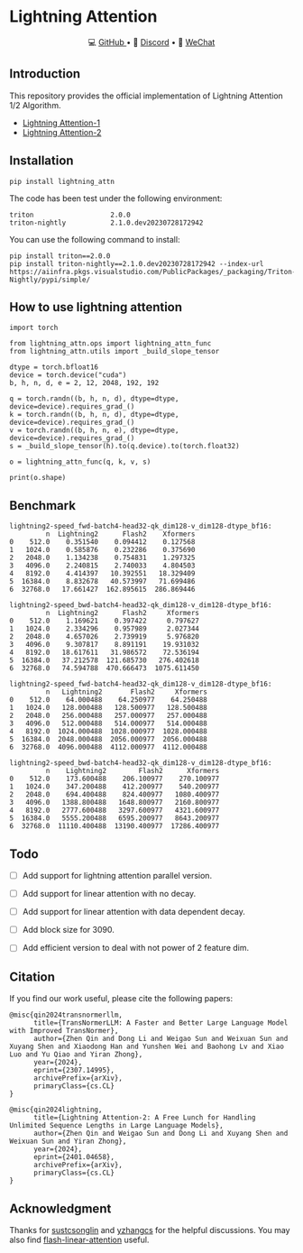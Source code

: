 # Lightning Attention

<p align="center">
💻 <a href="https://github.com/OpenNLPLab/lightning-attention" target="_blank">GitHub </a> •
💬 <a href="https://discord.gg/JEU3nTcWKC" target="_blank">Discord</a> •
💬 <a href="./images/contact_me_qr.png" target="_blank">WeChat</a>
</p>

## Introduction
This repository provides the official implementation of Lightning Attention 1/2 Algorithm.

- [Lightning Attention-1](https://arxiv.org/abs/2307.14995)
- [Lightning Attention-2](https://arxiv.org/abs/2401.04658)


## Installation
```
pip install lightning_attn
```
The code has been test under the following environment:
```
triton                   2.0.0
triton-nightly           2.1.0.dev20230728172942
```
You can use the following command to install:
```
pip install triton==2.0.0
pip install triton-nightly==2.1.0.dev20230728172942 --index-url https://aiinfra.pkgs.visualstudio.com/PublicPackages/_packaging/Triton-Nightly/pypi/simple/
```

## How to use lightning attention
```
import torch

from lightning_attn.ops import lightning_attn_func
from lightning_attn.utils import _build_slope_tensor

dtype = torch.bfloat16
device = torch.device("cuda")
b, h, n, d, e = 2, 12, 2048, 192, 192

q = torch.randn((b, h, n, d), dtype=dtype, device=device).requires_grad_()
k = torch.randn((b, h, n, d), dtype=dtype, device=device).requires_grad_()
v = torch.randn((b, h, n, e), dtype=dtype, device=device).requires_grad_()
s = _build_slope_tensor(h).to(q.device).to(torch.float32)

o = lightning_attn_func(q, k, v, s)

print(o.shape)
```

## Benchmark
```
lightning2-speed_fwd-batch4-head32-qk_dim128-v_dim128-dtype_bf16:
         n  Lightning2      Flash2    Xformers
0    512.0    0.351540    0.094412    0.127568
1   1024.0    0.585876    0.232286    0.375690
2   2048.0    1.134238    0.754831    1.297325
3   4096.0    2.240815    2.740033    4.804503
4   8192.0    4.414397   10.392551   18.329409
5  16384.0    8.832678   40.573997   71.699486
6  32768.0   17.661427  162.895615  286.869446

lightning2-speed_bwd-batch4-head32-qk_dim128-v_dim128-dtype_bf16:
         n  Lightning2      Flash2     Xformers
0    512.0    1.169621    0.397422     0.797627
1   1024.0    2.334296    0.957989     2.027344
2   2048.0    4.657026    2.739919     5.976820
3   4096.0    9.307817    8.891191    19.931032
4   8192.0   18.617611   31.986572    72.536194
5  16384.0   37.212578  121.685730   276.402618
6  32768.0   74.594788  470.666473  1075.611450

lightning2-speed_fwd-batch4-head32-qk_dim128-v_dim128-dtype_bf16:
         n   Lightning2       Flash2     Xformers
0    512.0    64.000488    64.250977    64.250488
1   1024.0   128.000488   128.500977   128.500488
2   2048.0   256.000488   257.000977   257.000488
3   4096.0   512.000488   514.000977   514.000488
4   8192.0  1024.000488  1028.000977  1028.000488
5  16384.0  2048.000488  2056.000977  2056.000488
6  32768.0  4096.000488  4112.000977  4112.000488

lightning2-speed_bwd-batch4-head32-qk_dim128-v_dim128-dtype_bf16:
         n    Lightning2        Flash2      Xformers
0    512.0    173.600488    206.100977    270.100977
1   1024.0    347.200488    412.200977    540.200977
2   2048.0    694.400488    824.400977   1080.400977
3   4096.0   1388.800488   1648.800977   2160.800977
4   8192.0   2777.600488   3297.600977   4321.600977
5  16384.0   5555.200488   6595.200977   8643.200977
6  32768.0  11110.400488  13190.400977  17286.400977
```

## Todo

- [ ] Add support for lightning attention parallel version.
- [ ] Add support for linear attention with no decay.
- [ ] Add support for linear attention with data dependent decay.
- [ ] Add block size for 3090.
- [ ] Add efficient version to deal with not power of 2 feature dim.


## Citation
If you find our work useful, please cite the following papers:
```
@misc{qin2024transnormerllm,
      title={TransNormerLLM: A Faster and Better Large Language Model with Improved TransNormer},
      author={Zhen Qin and Dong Li and Weigao Sun and Weixuan Sun and Xuyang Shen and Xiaodong Han and Yunshen Wei and Baohong Lv and Xiao Luo and Yu Qiao and Yiran Zhong},
      year={2024},
      eprint={2307.14995},
      archivePrefix={arXiv},
      primaryClass={cs.CL}
}

@misc{qin2024lightning,
      title={Lightning Attention-2: A Free Lunch for Handling Unlimited Sequence Lengths in Large Language Models},
      author={Zhen Qin and Weigao Sun and Dong Li and Xuyang Shen and Weixuan Sun and Yiran Zhong},
      year={2024},
      eprint={2401.04658},
      archivePrefix={arXiv},
      primaryClass={cs.CL}
}

```

## Acknowledgment

Thanks for [sustcsonglin](https://github.com/sustcsonglin) and [yzhangcs](https://github.com/yzhangcs) for the helpful discussions. You may also find [flash-linear-attention](https://github.com/sustcsonglin/flash-linear-attention) useful.
